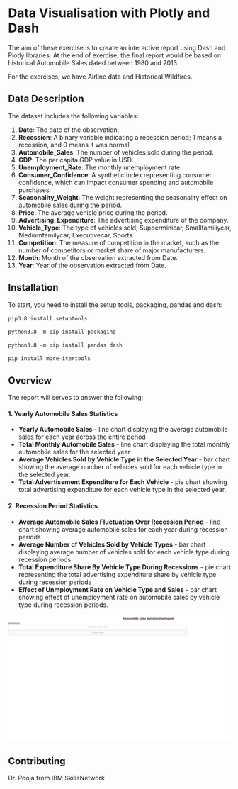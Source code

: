 # Data Visualisation with Plotly and Dash

The aim of these exercise is to create an interactive report using Dash and Plotly libraries. At the end of exercise, the final report would be based on historical Automobile Sales dated between 1980 and 2013.

For the exercises, we have Airline data and Historical Wildfires.

## Data Description
The dataset includes the following variables:
1. **Date**: The date of the observation.
2. **Recession**: A binary variable indicating a recession period; 1 means a recession, and 0 means it was normal.
3. **Automobile_Sales**: The number of vehicles sold during the period.
4. **GDP**: The per capita GDP value in USD.
5. **Unemployment_Rate**: The monthly unemployment rate.
6. **Consumer_Confidence**: A synthetic index representing consumer confidence, which can impact consumer spending and automobile purchases.
7. **Seasonality_Weight**: The weight representing the seasonality effect on automobile sales during the period.
8. **Price**: The average vehicle price during the period.
9. **Advertising_Expenditure**: The advertising expenditure of the company.
10. **Vehicle_Type**: The type of vehicles sold; Supperminicar, Smallfamiliycar, Mediumfamilycar, Executivecar, Sports.
11. **Competition**: The measure of competition in the market, such as the number of competitors or market share of major manufacturers.
12. **Month**: Month of the observation extracted from Date.
13. **Year**: Year of the observation extracted from Date.

## Installation

To start, you need to install the setup tools, packaging, pandas and dash:

```bash
pip3.8 install setuptools
```
```
python3.8 -m pip install packaging
```
```
python3.8 -m pip install pandas dash
```
```
pip install more-itertools
```

## Overview

The report will serves to answer the following:

#### 1. Yearly Automobile Sales Statistics
- **Yearly Automobile Sales** - line chart displaying the average automobile sales for each year across the entire period
- **Total Monthly Automobile Sales** - line chart displaying the total monthly automobile sales for the selected year
- **Average Vehicles Sold by Vehicle Type in the Selected Year** - bar chart showing the average number of vehicles sold for each vehicle type in the selected year.
- **Total Advertisement Expenditure for Each Vehicle** - pie chart showing total advertising expenditure for each vehicle type in the selected year.

#### 2. Recession Period Statistics
- **Average Automobile Sales Fluctuation Over Recession Period** - line chart showing average automobile sales for each year during recession periods
- **Average Number of Vehicles Sold by Vehicle Types** - bar chart displaying average number of vehicles sold for each vehicle type during recession periods
- **Total Expenditure Share By Vehicle Type During Recessions** - pie chart representing the total advertising expenditure share by vehicle type during recession periods
- **Effect of Unmployment Rate on Vehicle Type and Sales** - bar chart showing effect of unemployment rate on automobile sales by vehicle type during recession periods.

![Dashboard](AutomobileStatisticsDashboard.gif)

## Contributing

Dr. Pooja from IBM SkillsNetwork
